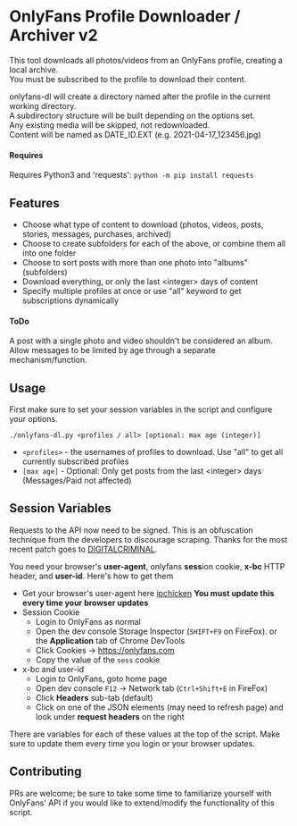 # OnlyFans Profile Downloader / Archiver v2
This tool downloads all photos/videos from an OnlyFans profile, creating a local archive.\
You must be subscribed to the profile to download their content.

onlyfans-dl will create a directory named after the profile in the current working directory.\
A subdirectory structure will be built depending on the options set.\
Any existing media will be skipped, not redownloaded.\
Content will be named as DATE_ID.EXT (e.g. 2021-04-17_123456.jpg)

#### Requires
Requires Python3 and 'requests': `python -m pip install requests`

## Features
* Choose what type of content to download (photos, videos, posts, stories, messages, purchases, archived)
* Choose to create subfolders for each of the above, or combine them all into one folder
* Choose to sort posts with more than one photo into "albums" (subfolders)
* Download everything, or only the last &lt;integer&gt; days of content
* Specify multiple profiles at once or use "all" keyword to get subscriptions dynamically

#### ToDo
A post with a single photo and video shouldn't be considered an album.\
Allow messages to be limited by age through a separate mechanism/function.

## Usage
First make sure to set your session variables in the script and configure your options.

`./onlyfans-dl.py <profiles / all> [optional: max age (integer)]`
* `<profiles>` - the usernames of profiles to download. Use "all" to get all currently subscribed profiles
* `[max age]` - Optional: Only get posts from the last &lt;integer&gt; days (Messages/Paid not affected)

## Session Variables
Requests to the API now need to be signed. This is an obfuscation technique from the developers to discourage scraping. Thanks for the most recent patch goes to [DIGITALCRIMINAL](https://github.com/DIGITALCRIMINAL/OnlyFans).

You need your browser's __user-agent__, onlyfans **sess**ion cookie, __x-bc__ HTTP header, and **user-id**. Here's how to get them

- Get your browser's user-agent here [ipchicken](https://ipchicken.com/) __You must update this every time your browser updates__
- Session Cookie
  - Login to OnlyFans as normal
  - Open the dev console Storage Inspector (`SHIFT+F9` on FireFox). or the __Application__ tab of Chrome DevTools
  - Click Cookies -> https://onlyfans.com
  - Copy the value of the `sess` cookie
- x-bc and user-id
  - Login to OnlyFans, goto home page
  - Open dev console `F12` -> Network tab (`Ctrl+Shift+E` in FireFox)
  - Click __Headers__ sub-tab (default)
  - Click on one of the JSON elements (may need to refresh page) and look under __request headers__ on the right

There are variables for each of these values at the top of the script. Make sure to update them every time you login or your browser updates.

## Contributing
PRs are welcome; be sure to take some time to familiarize yourself with OnlyFans' API if you would like to extend/modify the functionality of this script.

